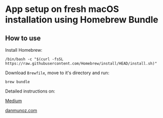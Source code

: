 # App setup on fresh macOS installation using Homebrew Bundle

## How to use

Install Homebrew:

`/bin/bash -c "$(curl -fsSL https://raw.githubusercontent.com/Homebrew/install/HEAD/install.sh)"`

Download `Brewfile`, move to it's directory and run:

`brew bundle`

Detailed instructions on:

[Medium](https://danmunozd.medium.com/setting-up-a-fresh-macos-installation-with-homebrew-32af4cb624d4)

[danmunoz.com](https://danmunoz.com/setting-up-a-new-computer-with-homebrew/)
